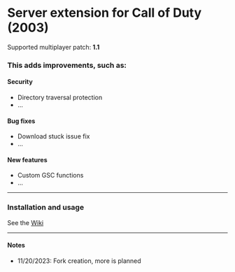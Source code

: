 # Server extension for Call of Duty (2003)
Supported multiplayer patch: **1.1**
### This adds improvements, such as:
#### Security
- Directory traversal protection
- ...
#### Bug fixes
- Download stuck issue fix
- ...
#### New features
- Custom GSC functions
- ...
___
### Installation and usage

See the [Wiki](https://github.com/raphael12333/codextended-server/wiki)
___
#### Notes

- 11/20/2023: Fork creation, more is planned
